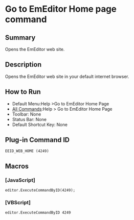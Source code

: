 # Go to EmEditor Home page command

## Summary

Opens the EmEditor web site.

## Description

Opens the EmEditor web site in your default internet browser.

## How to Run

- Default Menu:Help \>Go to EmEditor Home Page
- [All Commands](../tools/all_commands):Help >
Go to EmEditor Home Page
- Toolbar: None
- Status Bar: None
- Default Shortcut Key: None

## Plug-in Command ID

```
EEID_WEB_HOME (4249)```

## Macros

### \[JavaScript\]

```
editor.ExecuteCommandByID(4249);
```

### \[VBScript\]

```
editor.ExecuteCommandByID 4249
```
